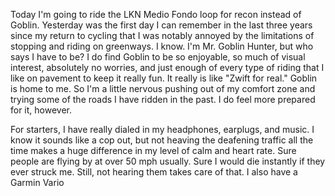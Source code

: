 Today I'm going to ride the LKN Medio Fondo loop for recon instead of Goblin. Yesterday was the first day I can remember in the last three years since my return to cycling that I was notably annoyed by the limitations of stopping and riding on greenways. I know. I'm Mr. Goblin Hunter, but who says I have to be? I do find Goblin to be so enjoyable, so much of visual interest, absolutely no worries, and just enough of every type of riding that I like on pavement to keep it really fun. It really is like "Zwift for real." Goblin is home to me. So I'm a little nervous pushing out of my comfort zone and trying some of the roads I have ridden in the past. I do feel more prepared for it, however.

For starters, I have really dialed in my headphones, earplugs, and music. I know it sounds like a cop out, but not heaving the deafening traffic all the time makes a huge difference in my level of calm and heart rate. Sure people are flying by at over 50 mph usually. Sure I would die instantly if they ever struck me. Still, not hearing them takes care of that. I also have a Garmin Vario



